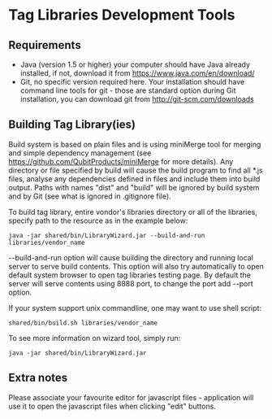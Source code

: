 # Tag Libraries Development Tools

## Requirements
- Java (version 1.5 or higher) your computer should have Java already installed, if not, download it from https://www.java.com/en/download/
- Git, no specific version required here. Your installation should have command line tools for git - those are standard option during Git installation, you can download git from http://git-scm.com/downloads

## Building Tag Library(ies)
Build system is based on plain files and is using miniMerge tool for merging and simple dependency management (see https://github.com/QubitProducts/miniMerge for more details). Any directory or file specified by build will cause the build program to find all *.js files, analyse any dependencies defined in files and include them into build output. Paths with names "dist" and "build" will be ignored by build system and by Git (see what is ignored in .gitignore file).

To build tag library, entire vondor's libraries directory or all of the libraries, specify path to the resource as in the example below:

```
java -jar shared/bin/LibraryWizard.jar --build-and-run libraries/vendor_name
```

--build-and-run option will cause building the directory and running local server to serve build contents.
This option will also try automatically to open default system browser to open tag libraries testing page.
By default the server will serve contents using 8888 port, to change the port add --port <port number> option.

If your system support unix commandline, one may want to use shell script:

```
shared/bin/build.sh libraries/vendor_name
```

To see more information on wizard tool, simply run:

```
java -jar shared/bin/LibraryWizard.jar
```

## Extra notes
Please associate your favourite editor for javascript files - application will use it to open the javascript files when clicking "edit" buttons.

